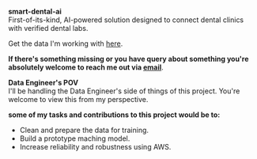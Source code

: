 **smart-dental-ai**\
First-of-its-kind, AI-powered solution designed to connect dental clinics with verified dental labs.

Get the data I'm working with [here](https://catalog.data.gov/dataset/dental-utilization-by-provider-33d9f).

**If there's something missing or you have query about something you're absolutely welcome to reach me out via [email](mailto:anandprincepurty@gmail.com)**.

**Data Engineer's POV**\
I'll be handling the Data Engineer's side of things of this project. You're welcome to view this from my perspective. 

**some of my tasks and contributions to this project would be to:**
- Clean and prepare the data for training.
- Build a prototype maching model.
- Increase reliability and robustness using AWS.